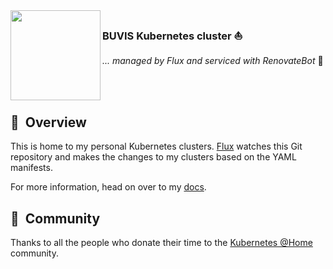 <img src="https://camo.githubusercontent.com/5b298bf6b0596795602bd771c5bddbb963e83e0f/68747470733a2f2f692e696d6775722e636f6d2f7031527a586a512e706e67" align="left" width="144px" height="144px"/>

### BUVIS Kubernetes cluster :sailboat:
_... managed by Flux and serviced with RenovateBot_ :robot:

<br/>
<br/>

## :book:&nbsp; Overview

This is home to my personal Kubernetes clusters. [Flux](https://github.com/fluxcd/flux2) watches this Git repository and makes the changes to my clusters based on the YAML manifests.

For more information, head on over to my [docs](https://docs.buvis.net).

## :handshake:&nbsp; Community

Thanks to all the people who donate their time to the [Kubernetes @Home](https://github.com/k8s-at-home/) community.
